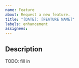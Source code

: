 ```yaml
---
name: Feature
about: Request a new feature.
title: "[DATE]: [FEATURE NAME]"
labels: enhancement
assignees:
---
```

## Description

TODO: fill in
